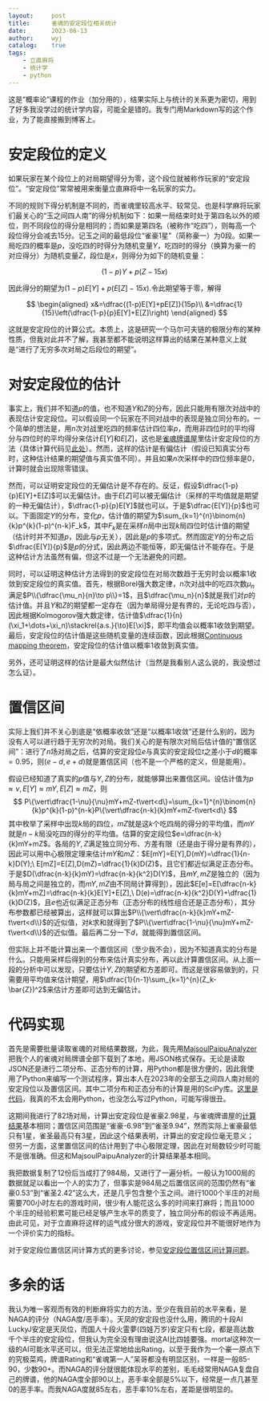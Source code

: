 ```yaml
---
layout:		post
title:		雀魂的安定段位相关统计
date:		2023-06-13
author:		wyj
catalog:	true
tags:
    - 立直麻将
    - 统计学
    - python
---
```


这是“概率论”课程的作业（加分用的），结果实际上与统计的关系更为密切，用到了好多我没学过的统计学内容，可能全是错的。我专门用Markdown写的这个作业，为了能直接搬到博客上。

# 安定段位的定义

如果玩家在某个段位上的对局期望得分为零，这个段位就被称作玩家的“安定段位”。“安定段位”常常被用来衡量立直麻将中一名玩家的实力。

不同的规则下得分机制是不同的，而雀魂里较高水平、较常见、也是科学麻将玩家们最关心的“玉之间四人南”的得分机制如下：如果一局结束时处于第四名以外的顺位，则不同段位的得分是相同的；而如果是第四名（被称作“吃四”），则每高一个段位得分会减去15分。记玉之间的最低段位“雀豪1星”（简称豪一）为0段。如果一局吃四的概率是$p$，没吃四的时得分为随机变量$Y$，吃四时的得分（换算为豪一的对应得分）为随机变量$Z$，段位是$x$，则得分为如下的随机变量：

$$
(1-p)Y+p(Z-15x)
$$

因此得分的期望为$(1-p)E[Y]+p(E[Z]-15x)$.令此期望等于零，解得

$$
\begin{aligned}
x&=\dfrac{(1-p)E[Y]+pE[Z]}{15p}\\
&=\dfrac{1}{15}\left(\dfrac{1-p}{p}E[Y]+E[Z]\right)
\end{aligned}
$$

这就是安定段位的计算公式。本质上，这是研究一个马尔可夫链的极限分布的某种性质，但我对此并不了解，我甚至都不能说明这样算出的结果在某种意义上就是“进行了无穷多次对局之后段位的期望”。

# 对安定段位的估计

事实上，我们并不知道$p$的值，也不知道$Y$和$Z$的分布，因此只能用有限次对战中的表现估计安定段位。可以假设同一个玩家在不同对战中的表现是独立同分布的。一个简单的想法是，用$n$次对战里吃四的频率估计四位率$p$，而用非四位时的平均得分与四位时的平均得分来估计$E[Y]$和$E[Z]$，这也是[雀魂牌谱屋](https://amae-koromo.sapk.ch/)里估计安定段位的方法（具体计算代码见[此处](https://github.com/SAPikachu/amae-koromo/blob/dea8be7772726457755f40364873dec0240b3434/src/data/types/metadata.ts#LL354C49-L354C49)）。然而，这样的估计是有偏估计（假设已知真实分布时，这种估计结果的期望值与真实值不同）。并且如果$n$次采样中的四位频率是$0$，计算时就会出现除零错误。

然而，可以证明安定段位的无偏估计是不存在的。反证，假设$\dfrac{1-p}{p}E[Y]+E[Z]$可以无偏估计。由于$E[Z]$可以被无偏估计（采样的平均值就是期望的一种无偏估计），$\dfrac{1-p}{p}E[Y]$就也可以，于是$\dfrac{E[Y]}{p}$也可以。下面固定$Y$的分布，变化$p$，估计值的期望为$\sum_{k=1}^{n}\binom{n}{k}p^{k}(1-p)^{n-k}F_k$，其中$F_k$是在采样$n$局中出现$k$局四位时估计值的期望（估计时并不知道$p$，因此与$p$无关），因此是$p$的多项式。然而固定$Y$的分布之后$\dfrac{E[Y]}{p}$是$p$的分式，因此两边不能恒等，即无偏估计不能存在。于是这种估计方法虽然有偏，但这不过是一个无法避免的问题。

同时，可以证明这种估计方法得到的安定段位在对局次数趋于无穷时会以概率1收敛到安定段位的真实值。首先，根据Borel强大数定律，$n$次对战中的吃四次数$\mu_n$满足$P\\{\dfrac{\mu_n}{n}\to p\\}=1$，且$\dfrac{\mu_n}{n}$就是我们对$p$的估计值。并且$Y$和$Z$的期望都一定存在（因为单局得分是有界的，无论吃四与否），因此根据Kolmogorov强大数定律，估计值$\dfrac{1}{n}(\xi_1+\dots+\xi_n)\stackrel{a.s.}{\to}E[\xi]$，即平均值会以概率1收敛到期望。最后，安定段位的估计值是这些随机变量的连续函数，因此根据[Continuous mapping theorem](https://en.wikipedia.org/wiki/Continuous_mapping_theorem)，安定段位的估计值以概率1收敛到真实值。

另外，还可证明这样的估计是最大似然估计（当然是我看别人这么说的，我没想过怎么证）。

# 置信区间

实际上我们并不关心到底是“依概率收敛”还是“以概率1收敛”还是什么别的，因为没有人可以进行趋于无穷次的对局。我们关心的是有限次对局后估计值的“置信区间”：进行了$n$场对局之后，估算的安定段位$e$与真实的安定段位$t$之差小于$d$的概率$=0.95$，则$(e-d,e+d)$就是置信区间（也不是一个严格的定义，但是能用）。

假设已经知道了真实的$p$值与$Y,Z$的分布，就能够算出来置信区间。设估计值为$p\approx \nu,E[Y]\approx mY,E[Z]\approx mZ$，则
$$
P\{\vert\dfrac{1-\nu}{\nu}mY+mZ-t\vert<d\}=\sum_{k=1}^{n}\binom{n}{k}p^{k}(1-p)^{n-k}P\{\vert\dfrac{n-k}{k}mY+mZ-t\vert<d\}
$$
其中枚举了采样中出现$k$局的四位，$mZ$就是这$k$个吃四局的得分的平均值，而$mY$就是$n-k$局没吃四的得分的平均值。估算的安定段位$e=\dfrac{n-k}{k}mY+mZ$。各局的$Y,Z$满足独立同分布、方差有限（还是由于得分是有界的），因此可以用中心极限定理来估计$mY$和$mZ$：$E[mY]=E[Y],D(mY)=\dfrac{1}{n-k}D(Y);\ E[mZ]=E[Z],D(mZ)=\dfrac{1}{k}D(Z)$，且它们都近似满足正态分布。于是$D(\dfrac{n-k}{k}mY)=\dfrac{n-k}{k^2}D(Y)$，且$mY,mZ$是独立的（因为局与局之间是独立的，而$mY,mZ$由不同局计算得到），因此$E[e]=E[\dfrac{n-k}{k}mY+mZ]=\dfrac{n-k}{k}E[Y]+E[Z],\ D(e)=\dfrac{n-k}{k^2}D(Y)+\dfrac{1}{k}D(Z)$，且$e$也近似满足正态分布（正态分布的线性组合还是正态分布），其分布参数都已经被算出，这样就可以算出$P\\{\vert\dfrac{n-k}{k}mY+mZ-t\vert<d\\}$的近似值，对$k$求和就得到了$P\\{\vert\dfrac{1-\nu}{\nu}mY+mZ-t\vert<d\\}$的近似值。最后再二分一下$d$，就能得到置信区间。

但实际上并不能计算出来一个置信区间（至少我不会），因为不知道真实的分布是什么。只能用采样后得到的分布来估计真实分布，再以此计算置信区间。从上面一段的分析中可以发现，只要估计$Y,Z$的期望和方差即可。而这是很容易做到的，只需要用平均值来估计期望，用$\dfrac{1}{n-1}\sum_{k=1}^{n}(Z_k-\bar{Z})^2$来估计方差即可达到无偏估计。

# 代码实现

首先是需要批量读取雀魂的对局结果数据，为此，我先用[MajsoulPaipuAnalyzer](https://github.com/zyr17/MajsoulPaipuAnalyzer)把我个人的雀魂对局牌谱全部下载到了本地，用JSON格式保存。无论是读取JSON还是进行二项分布、正态分布的计算，用Python都是很方便的，因此我使用了Python来编写一个测试程序，算出本人在2023年的全部玉之间四人南对局的安定段位以及置信区间。其中二项分布和正态分布的计算是用的SciPy库。[这里是代码](https://gist.github.com/2o181o28/31f703aed298c51e7d09a1a70a3e2445)，我真的不太会用Python，也没怎么写过Python，可能写得很丑。

这期间我进行了82场对局，计算出安定段位是雀豪2.98星，与雀魂牌谱屋的[计算结果](https://amae-koromo.sapk.ch/player/14458638/12/2023-01-01/2023-06-12)基本相同；置信区间范围是“雀豪-6.98”到“雀圣9.94”，然而实际上雀豪最低只有1星，雀圣最高只有3星，因此这个结果表明，计算出的安定段位毫无意义；但另一方面，这里置信区间的估计用到了中心极限定理，因此在对局数较少时可能不是很准确。但这和MajsoulPaipuAnalyzer的计算结果基本相同。

我把数据复制了12份后当成打了984局，又进行了一遍分析。一般认为1000局的数据就足以看出一个人的实力了，但事实是984局之后置信区间的范围仍然有“雀豪0.53”到“雀圣2.42”这么大，还是几乎包含整个玉之间。进行1000个半庄的对局需要700小时左右的游戏时间，很少有人能花这么多的时间来打麻将；而且1000个半庄的经验积累可能已经足够产生水平的质变了，独立同分布的假设不再适用。由此可见，对于立直麻将这样的运气成分很大的游戏，安定段位并不能很好地作为一个评价实力的指标。

对于安定段位置信区间计算方式的更多讨论，参见[安定段位置信区间计算问题](https://github.com/zyr17/MajsoulPaipuAnalyzer/issues/4)。

# 多余的话

我认为唯一客观而有效的判断麻将实力的方法，至少在我目前的水平来看，是NAGA的评分（NAGA度/恶手率）。天凤的安定段也没什么用，腾讯的十段AI LuckyJ安定是天凤位，而国人十段火霊夢(四娃万岁)安定只有七段，都是高达数千个半庄的安定段位，但我认为完全没有理由说这AI比四娃要强。mortal这种次一级的AI可能水平还可以，但无法正常地给出Rating，以至于我作为一个豪一原点下的究极菜鸡，牌谱Rating和“雀魂第一人”呆哥都没有明显区别，一样是一般85-90，少数90+。而NAGA的评分就很能体现水平的差别，毛毛经常用NAGA复盘自己的牌谱，他的NAGA度全部90以上，恶手率全部是5%以下，经常是一点几甚至0的恶手率。而我NAGA度就85左右，恶手率10%左右，差距是很明显的。
